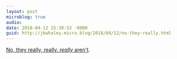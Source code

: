 ```yaml
---
layout: post
microblog: true
audio: 
date: 2018-04-12 15:39:53 -0800
guid: http://jbwhaley.micro.blog/2018/04/12/no-they-really.html
---
```

[No, they really, really, *really* aren't](https://pagesix.com/2018/04/11/women-are-lining-up-to-date-rudy-giuliani/).
